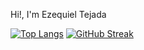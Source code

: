 Hi!, I'm Ezequiel Tejada




[![Top Langs](https://github-readme-stats.vercel.app/api/top-langs/?username=aglowkeys)](https://github.com/anuraghazra/github-readme-stats)
[![GitHub Streak](https://github-readme-streak-stats.herokuapp.com/?user=EzeTP&theme=vue-dark)](https://git.io/streak-stats)
